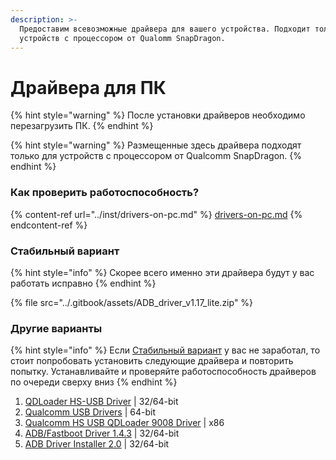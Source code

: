 ```yaml
---
description: >-
  Предоставим всевозможные драйвера для вашего устройства. Подходит только для
  устройств с процессором от Qualomm SnapDragon.
---
```


# Драйвера для ПК

{% hint style="warning" %}
После установки драйверов необходимо перезагрузить ПК.
{% endhint %}

{% hint style="warning" %}
Размещенные здесь драйвера подходят только для устройств с процессором от Qualcomm SnapDragon.
{% endhint %}



### Как проверить работоспособность?

{% content-ref url="../inst/drivers-on-pc.md" %}
[drivers-on-pc.md](../inst/drivers-on-pc.md)
{% endcontent-ref %}



### Стабильный вариант

{% hint style="info" %}
Скорее всего именно эти драйвера будут у вас работать исправно
{% endhint %}

{% file src="../.gitbook/assets/ADB_driver_v1.17_lite.zip" %}



### Другие варианты <a href="#posle-ustanovki-draiverov-neobkhodimo-perezagruzit-pk-and-33" id="posle-ustanovki-draiverov-neobkhodimo-perezagruzit-pk-and-33"></a>

{% hint style="info" %}
Если [Стабильный вариант](draivera-dlya-pk.md#stabilnyi-variant) у вас не заработал, то стоит попробовать установить следующие драйвера и повторить попытку. Устанавливайте и проверяйте работоспособность драйверов по очереди сверху вниз
{% endhint %}

1. [QDLoader HS-USB Driver](https://github.com/i1Last/ru-laib/raw/main/.gitbook/assets/QDLoader\_HS-USB\_Driver.zip) | 32/64-bit
2. [Qualcomm USB Drivers](https://github.com/i1Last/ru-laib/raw/main/.gitbook/assets/Qualcomm\_USB\_Drivers.rar) | 64-bit
3. [Qualcomm HS USB QDLoader 9008 Driver](https://github.com/i1Last/ru-laib/raw/main/.gitbook/assets/Qualcomm%2BHS-USB%2BQDLoader%2B9008%2BDriver%2Bfor%2Bx86.exe) | x86
4. [ADB/Fastboot Driver 1.4.3](https://github.com/i1Last/ru-laib/raw/main/.gitbook/assets/adb-setup-1.4.3.exe) | 32/64-bit
5. [ADB Driver Installer 2.0](https://github.com/i1Last/ru-laib/raw/main/.gitbook/assets/ADB\_Driver\_Installer\_2.0.exe) | 32/64-bit
